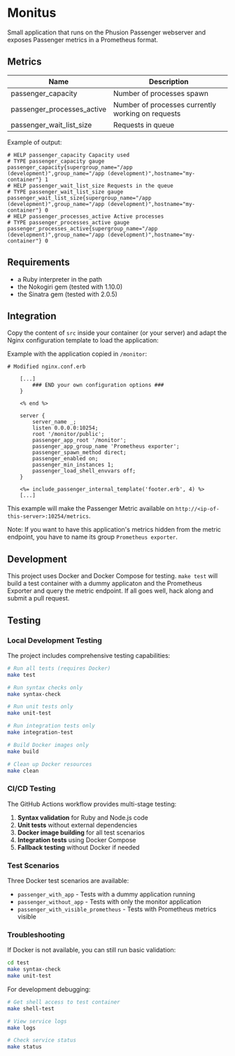 # Monitus

Small application that runs on the Phusion Passenger webserver and exposes Passenger metrics in a
Prometheus format.

## Metrics

Name                        | Description 
----------------------------|--------------------------------------------------
passenger_capacity          | Number of processes spawn
passenger_processes_active  | Number of processes currently working on requests
passenger_wait_list_size    | Requests in queue

Example of output:
```
# HELP passenger_capacity Capacity used
# TYPE passenger_capacity gauge
passenger_capacity{supergroup_name="/app (development)",group_name="/app (development)",hostname="my-container"} 1
# HELP passenger_wait_list_size Requests in the queue
# TYPE passenger_wait_list_size gauge
passenger_wait_list_size{supergroup_name="/app (development)",group_name="/app (development)",hostname="my-container"} 0
# HELP passenger_processes_active Active processes
# TYPE passenger_processes_active gauge
passenger_processes_active{supergroup_name="/app (development)",group_name="/app (development)",hostname="my-container"} 0
```

## Requirements
* a Ruby interpreter in the path
* the Nokogiri gem (tested with 1.10.0)
* the Sinatra gem (tested with 2.0.5)


## Integration
Copy the content of `src` inside your container (or your server) and adapt the Nginx configuration
template to load the application:

Example with the application copied in `/monitor`:
```
# Modified nginx.conf.erb

    [...]
        ### END your own configuration options ###
    }

    <% end %>

    server {
        server_name _;
        listen 0.0.0.0:10254;
        root '/monitor/public';
        passenger_app_root '/monitor';
        passenger_app_group_name 'Prometheus exporter';
        passenger_spawn_method direct;
        passenger_enabled on;
        passenger_min_instances 1;
        passenger_load_shell_envvars off;
    }

    <%= include_passenger_internal_template('footer.erb', 4) %>
    [...]
```

This example will make the Passenger Metric available on `http://<ip-of-this-server>:10254/metrics`.

Note: If you want to have this application's metrics hidden from the metric endpoint, you have to name
its group `Prometheus exporter`.


## Development

This project uses Docker and Docker Compose for testing. `make test` will build a test container
with a dummy applicaton and the Prometheus Exporter and query the metric endpoint. If all goes
well, hack along and submit a pull request.

## Testing

### Local Development Testing

The project includes comprehensive testing capabilities:

```bash
# Run all tests (requires Docker)
make test

# Run syntax checks only
make syntax-check

# Run unit tests only
make unit-test

# Run integration tests only
make integration-test

# Build Docker images only
make build

# Clean up Docker resources
make clean
```

### CI/CD Testing

The GitHub Actions workflow provides multi-stage testing:

1. **Syntax validation** for Ruby and Node.js code
2. **Unit tests** without external dependencies
3. **Docker image building** for all test scenarios
4. **Integration tests** using Docker Compose
5. **Fallback testing** without Docker if needed

### Test Scenarios

Three Docker test scenarios are available:

- `passenger_with_app` - Tests with a dummy application running
- `passenger_without_app` - Tests with only the monitor application
- `passenger_with_visible_prometheus` - Tests with Prometheus metrics visible

### Troubleshooting

If Docker is not available, you can still run basic validation:

```bash
cd test
make syntax-check
make unit-test
```

For development debugging:

```bash
# Get shell access to test container
make shell-test

# View service logs
make logs

# Check service status
make status
```